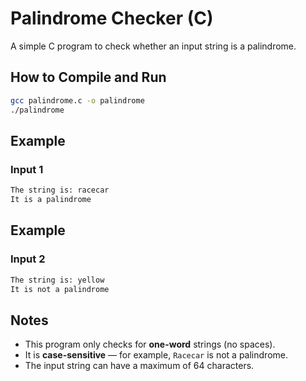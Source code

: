 # Palindrome Checker (C)

A simple C program to check whether an input string is a palindrome.

## How to Compile and Run

```bash
gcc palindrome.c -o palindrome
./palindrome
```

## Example
### Input 1
```bash
The string is: racecar
It is a palindrome
```
## Example
### Input 2
```bash
The string is: yellow
It is not a palindrome
```

## Notes
- This program only checks for **one-word** strings (no spaces).
- It is **case-sensitive** — for example, `Racecar` is not a palindrome.
- The input string can have a maximum of 64 characters.
